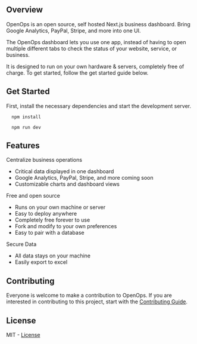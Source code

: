 
## Overview 

OpenOps is an open source, self hosted Next.js business dashboard. Bring Google Analytics, PayPal, Stripe, and more into one UI.

The OpenOps dashboard lets you use one app, instead of having to open multiple different tabs to check the status of your website, service, or business.

It is designed to run on your own hardware & servers, completely free of charge.  To get started, follow the get started guide below.

## Get Started

First, install the necessary dependencies and start the development server.
```shell
  npm install
```
```shell
  npm run dev
```

## Features

Centralize business operations
- Critical data displayed in one dashboard
- Google Analytics, PayPal, Stripe, and more coming soon
- Customizable charts and dashboard views

Free and open source
- Runs on your own machine or server
- Easy to deploy anywhere
- Completely free forever to use
- Fork and modify to your own preferences
- Easy to pair with a database

Secure Data
- All data stays on your machine
- Easily export to excel

## Contributing

Everyone is welcome to make a contribution to OpenOps.  If you are interested in contributing to this project, start with the [Contributing Guide](https://github.com/ThePlugJumbo/openops/blob/main/CONTRIBUTING.md).

## License
MIT - [License](https://github.com/ThePlugJumbo/openops/blob/main/LICENSE)
